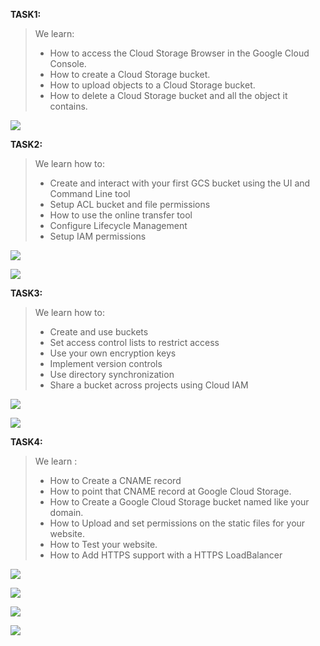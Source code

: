 <b> TASK1: </b>

>We learn:
>* How to access the Cloud Storage Browser in the Google Cloud Console.
>* How to create a Cloud Storage bucket.
>* How to upload objects to a Cloud Storage bucket.
>* How to delete a Cloud Storage bucket and all the object it contains.

![](https://github.com/MNT-Lab/google-cloud-module/blob/abrytsikava/day4/Git_img/1-1.png)

<b> TASK2: </b>

>We learn how to:
>* Create and interact with your first GCS bucket using the UI and Command Line tool
>* Setup ACL bucket and file permissions
>* How to use the online transfer tool
>* Configure Lifecycle Management
>* Setup IAM permissions

![](https://github.com/MNT-Lab/google-cloud-module/blob/abrytsikava/day4/Git_img/2-1.png)

![](https://github.com/MNT-Lab/google-cloud-module/blob/abrytsikava/day4/Git_img/2-2.png)

<b> TASK3: </b>

>We learn how to:
>* Create and use buckets
>* Set access control lists to restrict access
>* Use your own encryption keys
>* Implement version controls
>* Use directory synchronization
>* Share a bucket across projects using Cloud IAM

![](https://github.com/MNT-Lab/google-cloud-module/blob/abrytsikava/day4/Git_img/3-1.png)

![](https://github.com/MNT-Lab/google-cloud-module/blob/abrytsikava/day4/Git_img/3-2.png)

<b> TASK4: </b>

>We learn :
>* How to Create a CNAME record
>* How to point that CNAME record at Google Cloud Storage.
>* How to Create a Google Cloud Storage bucket named like your domain.
>* How to Upload and set permissions on the static files for your website.
>* How to Test your website.
>* How to Add HTTPS support with a HTTPS LoadBalancer

![](https://github.com/MNT-Lab/google-cloud-module/blob/abrytsikava/day4/Git_img/4-1.png)

![](https://github.com/MNT-Lab/google-cloud-module/blob/abrytsikava/day4/Git_img/4-2.png)

![](https://github.com/MNT-Lab/google-cloud-module/blob/abrytsikava/day4/Git_img/4-3.png)

![](https://github.com/MNT-Lab/google-cloud-module/blob/abrytsikava/day4/Git_img/4-4.png)
